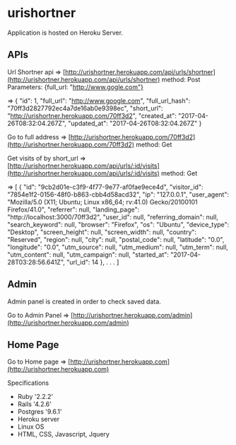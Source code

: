 # urishortner

Application is hosted on Heroku Server.

## APIs

Url Shortner api => [http://urishortner.herokuapp.com/api/urls/shortner](http://urishortner.herokuapp.com/api/urls/shortner)
method: Post
Parameters: {full_url: "http://www.gogle.com"}

=> {
  "id": 1,
  "full_url": "http://www.google.com",
  "full_url_hash": "70ff3d2827792ec4a7de16ab0e9398ec",
  "short_url": "http://urishortner.herokuapp.com/70ff3d2",
  "created_at": "2017-04-26T08:32:04.267Z",
  "updated_at": "2017-04-26T08:32:04.267Z"
}


Go to full address => [http://urishortner.herokuapp.com/70ff3d2](http://urishortner.herokuapp.com/70ff3d2)
method: Get


Get visits of by short_url => [http://urishortner.herokuapp.com/api/urls/:id/visits](http://urishortner.herokuapp.com/api/urls/:id/visits)
method: Get

=> [
  {
    "id": "9cb2d01e-c3f9-4f77-9e77-af0fae9ece4d",
    "visitor_id": "7854e1f2-0156-48f0-b863-cbb4d58acd32",
    "ip": "127.0.0.1",
    "user_agent": "Mozilla/5.0 (X11; Ubuntu; Linux x86_64; rv:41.0) Gecko/20100101 Firefox/41.0",
    "referrer": null,
    "landing_page": "http://localhost:3000/70ff3d2",
    "user_id": null,
    "referring_domain": null,
    "search_keyword": null,
    "browser": "Firefox",
    "os": "Ubuntu",
    "device_type": "Desktop",
    "screen_height": null,
    "screen_width": null,
    "country": "Reserved",
    "region": null,
    "city": null,
    "postal_code": null,
    "latitude": "0.0",
    "longitude": "0.0",
    "utm_source": null,
    "utm_medium": null,
    "utm_term": null,
    "utm_content": null,
    "utm_campaign": null,
    "started_at": "2017-04-28T03:28:56.641Z",
    "url_id": 14
  },
  .
  .
  .
]


## Admin

Admin panel is created in order to check saved data.

Go to Admin Panel => [http://urishortner.herokuapp.com/admin](http://urishortner.herokuapp.com/admin)


## Home Page

Go to Home page => [http://urishortner.herokuapp.com](http://urishortner.herokuapp.com)


Specifications

* Ruby '2.2.2'
* Rails '4.2.6'
* Postgres '9.6.1'
* Heroku server
* Linux OS
* HTML, CSS, Javascript, Jquery
